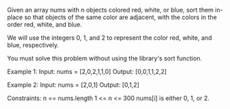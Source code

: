 Given an array nums with n objects colored red, white, or blue, sort them in-place so that objects of the same color are adjacent, with the colors in the order red, white, and blue.

We will use the integers 0, 1, and 2 to represent the color red, white, and blue, respectively.

You must solve this problem without using the library's sort function.

Example 1:
    Input: nums = [2,0,2,1,1,0]
    Output: [0,0,1,1,2,2]

Example 2:
    Input: nums = [2,0,1]
    Output: [0,1,2]
 
Constraints:
    n == nums.length
    1 <= n <= 300
    nums[i] is either 0, 1, or 2.